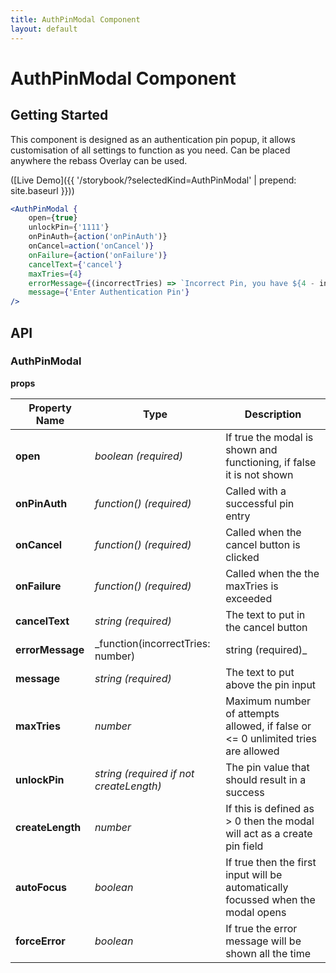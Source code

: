 ```yaml
---
title: AuthPinModal Component
layout: default
---
```


# AuthPinModal Component

## Getting Started

This component is designed as an authentication pin popup, it allows customisation of all settings to function as you need.
Can be placed anywhere the rebass Overlay can be used.

([Live Demo]({{ '/storybook/?selectedKind=AuthPinModal' | prepend: site.baseurl }}))

```jsx
<AuthPinModal {
	open={true}
	unlockPin={'1111'}
	onPinAuth={action('onPinAuth')}
	onCancel=action('onCancel')}
	onFailure={action('onFailure')}
	cancelText={'cancel'}
	maxTries={4}
	errorMessage={(incorrectTries) => `Incorrect Pin, you have ${4 - incorrectTries} attempts left.`}
	message={'Enter Authentication Pin'}
/>
```

## API

### AuthPinModal

__props__

| Property Name | Type | Description |
| --- | --- | --- | 
| __open__ |  _boolean (required)_ | If true the modal is shown and functioning, if false it is not shown |
| __onPinAuth__ |  _function() (required)_ | Called with a successful pin entry |
| __onCancel__ |  _function() (required)_ | Called when the cancel button is clicked |
| __onFailure__ |  _function() (required)_ | Called when the the maxTries is exceeded |
| __cancelText__ |  _string (required)_ | The text to put in the cancel button |
| __errorMessage__ |  _function(incorrectTries: number) | string (required)_ | This function should return the error message to display when at least one incorrect attempt has been made, or if a string is provided the string is used. |
| __message__ |  _string (required)_ | The text to put above the pin input |
| __maxTries__ |  _number_ | Maximum number of attempts allowed, if false or <= 0 unlimited tries are allowed |
| __unlockPin__ |  _string (required if not createLength)_ | The pin value that should result in a success |
| __createLength__ |  _number_ | If this is defined as > 0 then the modal will act as a create pin field |
| __autoFocus__ |  _boolean_ | If true then the first input will be automatically focussed when the modal opens |
| __forceError__ |  _boolean_ | If true the error message will be shown all the time |
